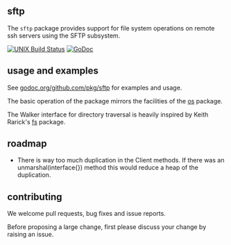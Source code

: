 ## sftp

The `sftp` package provides support for file system operations on remote ssh servers using the SFTP subsystem.

[![UNIX Build Status](https://travis-ci.org/pkg/sftp.svg?branch=master)](https://travis-ci.org/pkg/sftp) [![GoDoc](http://godoc.org/github.com/pkg/sftp?status.svg)](http://godoc.org/github.com/pkg/sftp)

## usage and examples

See [godoc.org/github.com/pkg/sftp](http://godoc.org/github.com/pkg/sftp) for examples and usage.

The basic operation of the package mirrors the facilities of the [os](http://golang.org/pkg/os) package.

The Walker interface for directory traversal is heavily inspired by Keith Rarick's [fs](http://godoc.org/github.com/kr/fs) package.

## roadmap

- There is way too much duplication in the Client methods. If there was an unmarshal(interface{}) method this would reduce a heap of the duplication.

## contributing

We welcome pull requests, bug fixes and issue reports.

Before proposing a large change, first please discuss your change by raising an issue.
